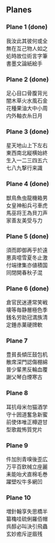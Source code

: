 
## Planes

### Plane 1 (done)

我汝此其彼何或全  
無在互己物人如之  
処時故位術言字筆  
書墨文論紙絵手

### Plane 2 (done)

足心目口骨腹背光  
闇木草火水風石金  
花種果油大中小周  
内外軸衣糸日月

### Plane 3 (done)

星天地山上下左右  
東西南北縦横始終  
生入一二三四五六  
七八九撃行来識

### Plane 4 (done)

獣鳥魚虫龍機箱男  
女皇神船兵弓車虎  
馬巫将王為貝刀声  
家善友美受与力

### Plane 5 (done)

須而即御再乎於遠  
悪真噫雪夏冬止激  
付端律集亦値積国  
同閉開春秋子混

### Plane 6 (done)

倉官民迷連常笑戦  
壊等毎静層極色季  
銭名労助冠満族清  
定錘赤菓硬牌軟

### Plane 7

豊貧長傾圧鼓包机  
散席深門認傷棚綿  
普少輩黒反輪血覆  
謝父琴白煙寒古

### Plane 8

耳抗母米勿猫酒学  
守十囲道奮急新蜜  
前使体唯正樽遊甘  
型歌裁怖質党片

### Plane 9

件加別青嗅後歪広  
万平百欽械立座麗  
耒能咍犬直棉毛巻  
躍壁㕮牛多網凹

### Plane 10

増針翰享失思橋半  
纂穐哇硫俐羅佰帽  
呉醇必叫決引飛蟲  
玄妙癒斥逆眉残

